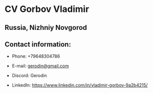 CV Gorbov Vladimir
===================




## Russia, Nizhniy Novgorod

Contact information:  
--------------------

- Phone: +79648304786

- E-mail: gerodin@gmail.com

- Discord: Gerodin

- LinkedIn: https://www.linkedin.com/in/vladimir-gorbov-9a2b4215/